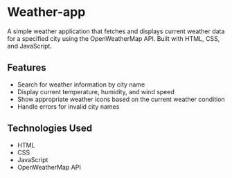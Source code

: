 # Weather-app
A simple weather application that fetches and displays current weather data for a specified city using the OpenWeatherMap API. Built with HTML, CSS, and JavaScript.

## Features

- Search for weather information by city name
- Display current temperature, humidity, and wind speed
- Show appropriate weather icons based on the current weather condition
- Handle errors for invalid city names

## Technologies Used

- HTML
- CSS
- JavaScript
- OpenWeatherMap API
